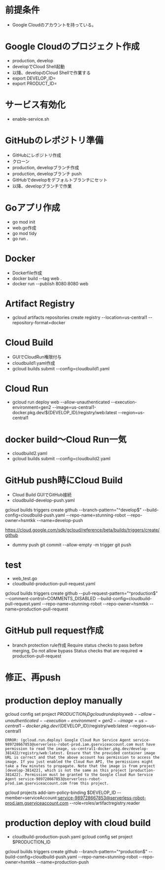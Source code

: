 # 前提条件
- Google Cloudのアカウントを持っている。

# Google Cloudのプロジェクト作成
- production, develop
- developでCloud Shell起動
- 以降、developのCloud Shellで作業する
- export DEVELOP_ID=
- export PRODUCT_ID=

# サービス有効化
- enable-service.sh

# GitHubのレポジトリ準備
- GitHubにレポジトリ作成
- クローン
- production, developブランチ作成
- production, developブランチ push
- GitHubでdevelopをデフォルトブランチにセット
- 以降、developブランチで作業

# Goアプリ作成
- go mod init
- web.go作成
- go mod tidy
- go run .

# Docker
- Dockerfile作成
- docker build --tag web .
- docker run --publish 8080:8080 web

# Artifact Registry
- gcloud artifacts repositories create registry --location=us-central1 --repository-format=docker

# Cloud Build
- GUIでCloudRun権限付与
- cloudbuild1.yaml作成
- gcloud builds submit --config=cloudbuild1.yaml

# Cloud Run
- gcloud run deploy web --allow-unauthenticated --execution-environment=gen2 --image=us-central1-docker.pkg.dev/${DEVELOP_ID}/registry/web:latest --region=us-central1

# docker build～Cloud Run一気
- cloudbuild2.yaml
- gcloud builds submit --config=cloudbuild2.yaml

# GitHub push時にCloud Build
- Cloud Build GUIでGitHub接続
- cloudbuild-develop-push.yaml

gcloud builds triggers create github --branch-pattern="^develop$" --build-config=cloudbuild-push.yaml --repo-name=stunning-robot --repo-owner=hsmtkk --name=develop-push

https://cloud.google.com/sdk/gcloud/reference/beta/builds/triggers/create/github

- dummy push
git commit --allow-empty -m trigger
git push

# test
- web_test.go
- cloudbuild-production-pull-request.yaml

gcloud builds triggers create github --pull-request-pattern="^production$" --comment-control=COMMENTS_DISABLED --build-config=cloudbuild-pull-request.yaml --repo-name=stunning-robot --repo-owner=hsmtkk --name=production-pull-request

# GitHub pull request作成
- branch protection rule作成 Require status checks to pass before merging, Do not allow bypass
  Status checks that are required => production-pull-request

# 修正、再push

# production deploy manually
gcloud config set project $PRODUCTION_ID
gcloud run deploy web --allow-unauthenticated --execution-environment=gen2 --image=us-central1-docker.pkg.dev/${DEVELOP_ID}/registry/web:latest --region=us-central1

```
ERROR: (gcloud.run.deploy) Google Cloud Run Service Agent service-989728667853@serverless-robot-prod.iam.gserviceaccount.com must have permission to read the image, us-central1-docker.pkg.dev/develop-381422/registry/web:latest. Ensure that the provided container image URL is correct and that the above account has permission to access the image. If you just enabled the Cloud Run API, the permissions might take a few minutes to propagate. Note that the image is from project [develop-381422], which is not the same as this project [production-381422]. Permission must be granted to the Google Cloud Run Service Agent service-989728667853@serverless-robot-prod.iam.gserviceaccount.com from this project.
```

gcloud projects add-iam-policy-binding $DEVELOP_ID --member=serviceAccount:service-989728667853@serverless-robot-prod.iam.gserviceaccount.com --role=roles/artifactregistry.reader

# production deploy with cloud build
- cloudbuild-production-push.yaml
gcloud config set project $PRODUCTION_ID

gcloud builds triggers create github --branch-pattern="^production$" --build-config=cloudbuild-push.yaml --repo-name=stunning-robot --repo-owner=hsmtkk --name=production-push
